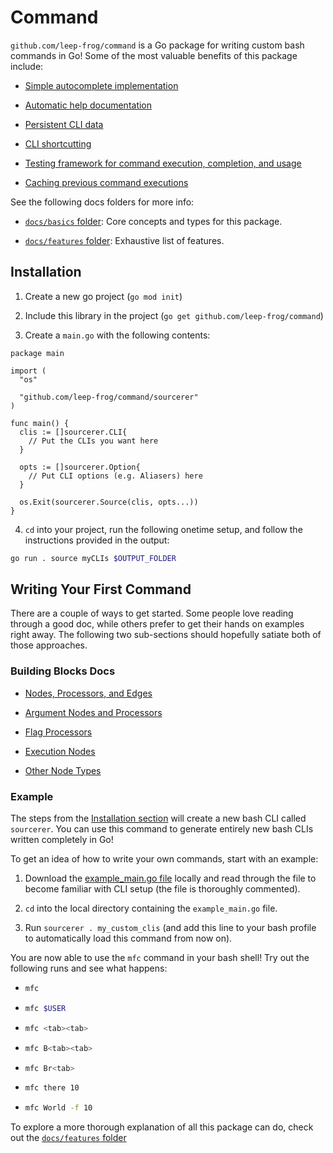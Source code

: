 # Command

`github.com/leep-frog/command` is a Go package for writing custom bash commands in Go! Some of the most valuable benefits of this package include:

- [Simple autocomplete implementation](./docs/features/autocompletion.md)

- [Automatic help documentation](./docs/features/automated_documentation.md)

- [Persistent CLI data](./docs/features/persistent_data.md)

- [CLI shortcutting](./docs/features/shortcuts.md)

- [Testing framework for command execution, completion, and usage](./docs/features/testing.md)

- [Caching previous command executions](./docs/features/caching.md)

See the following docs folders for more info:

- [`docs/basics` folder](./docs/basics/): Core concepts and types for this package.

- [`docs/features` folder](./docs/features/): Exhaustive list of features.

## Installation

1. Create a new go project (`go mod init`)

1. Include this library in the project (`go get github.com/leep-frog/command`)

1. Create a `main.go` with the following contents:

```golang
package main

import (
  "os"

  "github.com/leep-frog/command/sourcerer"
)

func main() {
  clis := []sourcerer.CLI{
    // Put the CLIs you want here
  }

  opts := []sourcerer.Option{
    // Put CLI options (e.g. Aliasers) here
  }

  os.Exit(sourcerer.Source(clis, opts...))
}
```

4. `cd` into your project, run the following onetime setup, and follow the
   instructions provided in the output:

```bash
go run . source myCLIs $OUTPUT_FOLDER
```

## Writing Your First Command

There are a couple of ways to get started. Some people love reading through a good doc, while others prefer to get their hands on examples right away. The following two sub-sections should hopefully satiate both of those approaches.

### Building Blocks Docs

- [Nodes, Processors, and Edges](./docs/basics/nodes_processors_and_edges.md)

- [Argument Nodes and Processors](./docs/basics/args.md)

- [Flag Processors](./building_blocks/flag_processors.md)

- [Execution Nodes](./building_blocks/execution_nodes.md)

- [Other Node Types](./building_blocks/other_nodes.md)

### Example

The steps from the [Installation section](#installation) will create a new bash
CLI called `sourcerer`. You can use this command to generate entirely new bash
CLIs written completely in Go!

To get an idea of how to write your own commands, start with an example:

1. Download the [example_main.go file](./cmd/example_main.go) locally and read through the file to become familiar with CLI setup (the file is thoroughly commented).

1. `cd` into the local directory containing the `example_main.go` file.

1. Run `sourcerer . my_custom_clis` (and
   add this line to your bash profile to automatically load this command from now on).

You are now able to use the `mfc` command in your bash shell! Try out the following runs and see what happens:

- ```bash
  mfc
  ```

- ```bash
  mfc $USER
  ```

- ```bash
  mfc <tab><tab>
  ```

- ```bash
  mfc B<tab><tab>
  ```

- ```bash
  mfc Br<tab>
  ```

- ```bash
  mfc there 10
  ```

- ```bash
  mfc World -f 10
  ```

To explore a more thorough explanation of all this package can do,
check out the [`docs/features` folder](./docs/features/)
